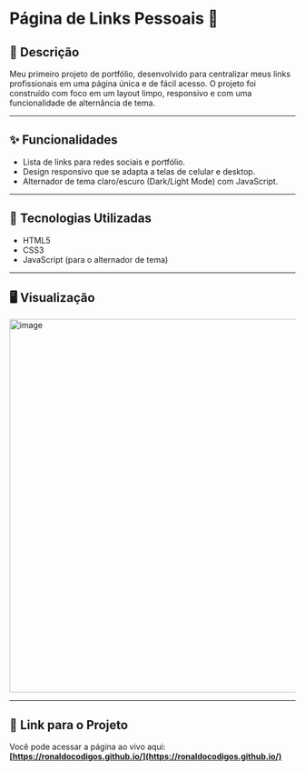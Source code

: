 # Página de Links Pessoais 🔗

## 📝 Descrição
<p>Meu primeiro projeto de portfólio, desenvolvido para centralizar meus links profissionais em uma página única e de fácil acesso. O projeto foi construído com foco em um layout limpo, responsivo e com uma funcionalidade de alternância de tema.</p>

---

## ✨ Funcionalidades
- Lista de links para redes sociais e portfólio.
- Design responsivo que se adapta a telas de celular e desktop.
- Alternador de tema claro/escuro (Dark/Light Mode) com JavaScript.

---

## 🚀 Tecnologias Utilizadas
- HTML5
- CSS3
- JavaScript (para o alternador de tema)

---

## 🖥️ Visualização

<img width="1477" height="657" alt="image" src="https://github.com/user-attachments/assets/ef9447a6-6579-4768-8a7b-c48d8e50d574" />


---

## 🔗 Link para o Projeto
Você pode acessar a página ao vivo aqui: **[https://ronaldocodigos.github.io/](https://ronaldocodigos.github.io/)**
